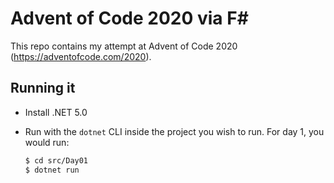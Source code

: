 # Advent of Code 2020 via F#

This repo contains my attempt at Advent of Code 2020
(<https://adventofcode.com/2020>).

## Running it

- Install .NET 5.0

- Run with the `dotnet` CLI inside the project you wish to run.
  For day 1, you would run:

  ```sh
  $ cd src/Day01
  $ dotnet run
  ```

